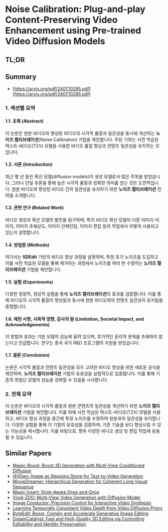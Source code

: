 # Noise Calibration: Plug-and-play Content-Preserving Video Enhancement using Pre-trained Video Diffusion Models
## TL;DR
## Summary
- [https://arxiv.org/pdf/2407.10285.pdf](https://arxiv.org/pdf/2407.10285.pdf)

### 1. 섹션별 요약

#### 1.1. 초록 (Abstract)
이 논문은 원본 비디오와 향상된 비디오의 시각적 품질과 일관성을 동시에 개선하는 **노이즈 캘리브레이션**(Noise Calibration) 기법을 제안합니다. 주된 기여는 사전 학습된 텍스트-비디오(T2V) 모델을 사용한 비디오 품질 향상과 컨텐츠 일관성을 유지하는 것입니다.

#### 1.2. 서론 (Introduction)
최근 몇 년 동안 확산 모델(diffusion models)이 생성 모델로서 많은 주목을 받았습니다. 그러나 단일 추론을 통해 높은 시각적 품질과 정확한 의미를 얻는 것은 도전적입니다. 원본 비디오와 향상된 비디오 간의 일관성을 유지하기 위한 **노이즈 캘리브레이션** 전략을 소개합니다.

#### 1.3. 관련 연구 (Related Work)
비디오 생성과 확산 모델의 발전을 탐구하며, 특히 비디오 확산 모델이 다른 이미지-이미지, 이미지 초해상도, 이미지 인페인팅, 이미지 편집 등의 작업에서 어떻게 사용되고 있는지 설명합니다.

#### 1.4. 방법론 (Methods)
여기서는 **SDEdit** 기반의 비디오 향상 과정을 설명하며, 특정 초기 노이즈를 도입하고 이를 사전 학습된 모델을 통해 제거하는 과정에서 노이즈를 여러 번 수정하는 **노이즈 캘리브레이션** 기법을 제안합니다.

#### 1.5. 실험 (Experiments)
다양한 정량적, 정성적 실험을 통해 **노이즈 캘리브레이션**의 효과를 검증합니다. 이를 통해 비디오의 시각적 품질이 향상됨과 동시에 원본 비디오와의 컨텐츠 일관성이 유지됨을 증명합니다.

#### 1.6. 제한 사항, 사회적 영향, 감사의 말 (Limitation, Societal Impact, and Acknowledgements)
이 방법의 효과는 기본 모델의 성능에 달려 있으며, 추가적인 윤리적 문제를 초래하지 않는다고 언급합니다. 연구는 중국 국가 R&D 프로그램의 지원을 받았습니다.

#### 1.7. 결론 (Conclusion)
논문은 시각적 품질과 컨텐츠 일관성을 모두 고려한 비디오 향상을 위한 새로운 공식을 제안하며, **노이즈 캘리브레이션** 기법의 유효성을 실험적으로 입증합니다. 이를 통해 기존의 최첨단 모델의 성능을 강화할 수 있음을 시사합니다.

### 2. 전체 요약
이 논문은 비디오의 시각적 품질과 원본 콘텐츠의 일관성을 개선하기 위한 **노이즈 캘리브레이션** 기법을 제안합니다. 이를 위해 사전 학습된 텍스트-비디오(T2V) 모델을 사용하고, 비디오 향상 과정을 중간에 특정 노이즈를 수정하여 원본과의 일관성을 유지합니다. 다양한 실험을 통해 이 기법의 유효성을 검증하며, 기존 기술을 보다 향상시킬 수 있는 가능성을 제시합니다. 이를 바탕으로, 향후 다양한 비디오 생성 및 편집 작업에 응용될 수 있습니다.

## Similar Papers
- [Magic-Boost: Boost 3D Generation with Mutli-View Conditioned Diffusion](2404.06429.md)
- [I4VGen: Image as Stepping Stone for Text-to-Video Generation](2406.02230.md)
- [MovieDreamer: Hierarchical Generation for Coherent Long Visual Sequence](2407.16655.md)
- [Magic Insert: Style-Aware Drag-and-Drop](2407.02489.md)
- [Vivid-ZOO: Multi-View Video Generation with Diffusion Model](2406.08659.md)
- [Image Conductor: Precision Control for Interactive Video Synthesis](2406.15339.md)
- [Learning Temporally Consistent Video Depth from Video Diffusion Priors](2406.01493.md)
- [ByteEdit: Boost, Comply and Accelerate Generative Image Editing](2404.04860.md)
- [DreamCatalyst: Fast and High-Quality 3D Editing via Controlling Editability and Identity Preservation](2407.11394.md)
